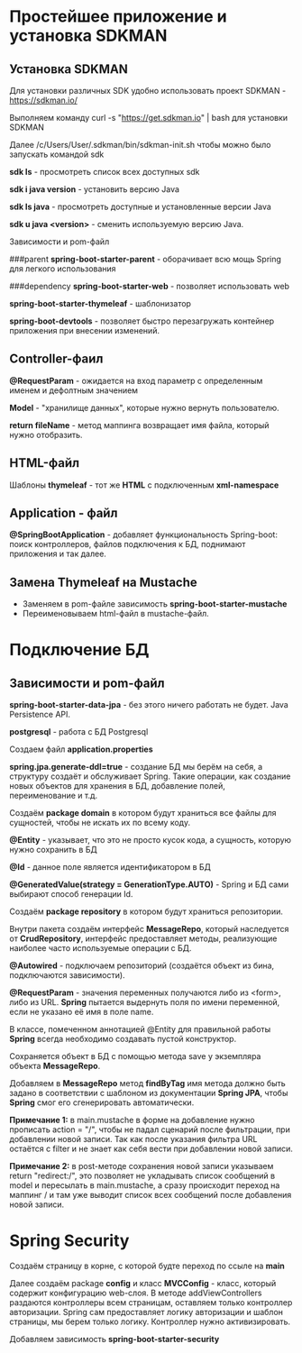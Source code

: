 # Простейшее приложение и установка SDKMAN

## Установка SDKMAN

Для установки различных SDK удобно использовать проект SDKMAN - https://sdkman.io/

Выполняем команду curl -s "https://get.sdkman.io" | bash для установки SDKMAN

Далее  /c/Users/User/.sdkman/bin/sdkman-init.sh чтобы можно было запускать командой sdk

**sdk ls** - просмотреть список всех доступных sdk

**sdk i java version** - установить версию Java

**sdk ls java** - просмотреть доступные и установленные версии Java

**sdk u java \<version>** - сменить используемую версию Java.


Зависимости и pom-файл

###parent
**spring-boot-starter-parent** - оборачивает всю мощь Spring для легкого использования

###dependency
**spring-boot-starter-web** - позволяет использовать web

**spring-boot-starter-thymeleaf** - шаблонизатор

**spring-boot-devtools** - позволяет быстро перезагружать контейнер приложения при внесении изменений.

## Controller-фаил
**@RequestParam** - ожидается на вход параметр с определенным именем и дефолтным значением

**Model** - "хранилище данных", которые нужно вернуть пользователю.

**return fileName** - метод маппинга возвращает имя файла, который нужно отобразить.

## HTML-файл

Шаблоны **thymeleaf** - тот же **HTML** с подключенным **xml-namespace** 

## Application - файл
**@SpringBootApplication** - добавляет функциональность Spring-boot: поиск контроллеров, файлов подключения к БД, поднимают приложения и так далее.

## Замена Thymeleaf на Mustache

* Заменяем в pom-файле зависимость **spring-boot-starter-mustache**
* Переименовываем html-файл в mustache-файл.

# Подключение БД

## Зависимости и pom-файл

**spring-boot-starter-data-jpa** - без этого ничего работать не будет. Java Persistence API.

**postgresql** - работа с БД Postgresql 

Создаем файл **application.properties**

**spring.jpa.generate-ddl=true** - создание БД мы берём на себя, а структуру создаёт и обслуживает Spring. Такие операции, как создание новых объектов для хранения в БД, добавление полей, переименование и т.д.

Создаём **package domain** в котором будут храниться все файлы для сущностей, чтобы не искать их по всему коду.

**@Entity** - указывает, что это не просто кусок кода, а сущность, которую нужно сохранить в БД

**@Id** - данное поле является идентификатором в БД

**@GeneratedValue(strategy = GenerationType.AUTO)** - Spring и БД сами выбирают способ генерации Id.

Создаём **package repository** в котором будут храниться репозитории.

Внутри пакета создаём интерфейс **MessageRepo**, который наследуется от **CrudRepository**, интерфейс предоставляет методы, реализующие наиболее часто используемые операции с БД.

**@Autowired** - подключаем репозиторий (создаётся объект из бина, подключаются зависимости).

**@RequestParam** - значения переменных получаются либо из <form\>, либо из URL. **Spring** пытается выдернуть поля по имени переменной, если не указано её имя в поле name.

В классе, помеченном аннотацией @Entity для правильной работы **Spring** всегда необходимо создавать пустой конструктор.

Сохраняется объект в БД с помощью метода save у экземпляра объекта **MessageRepo**.

Добавляем в **MessageRepo** метод **findByTag** имя метода должно быть задано в соответствии с шаблоном из документации **Spring JPA**, чтобы **Spring** смог его сгенерировать автоматически. 

**Примечание 1:** в main.mustache в форме на добавление нужно прописать action = "/", чтобы не падал сценарий после фильтрации, при добавлении новой записи. Так как после указания фильтра URL остаётся с filter и не знает как себя вести при добавлении новой записи.

**Примечание 2:** в post-методе сохранения новой записи указываем return "redirect:/", это позволяет не укладывать список сообщений в model и пересылать в main.mustache, а сразу происходит переход на маппинг / и там уже выводит список всех сообщений после добавления новой записи.  

# Spring Security

Создаём страницу в корне, с которой будте переход по ссыле на **main**

Далее создаём package **config** и класс **MVCConfig** - класс, который содержит конфигурацию web-слоя. В методе addViewControllers раздаются контроллеры всем страницам, оставляем только контроллер авторизации. Spring сам предоставляет логику авторизации и шаблон страницы, мы берем только логику. Контроллер нужно активизировать.

Добавляем зависимость **spring-boot-starter-security**










